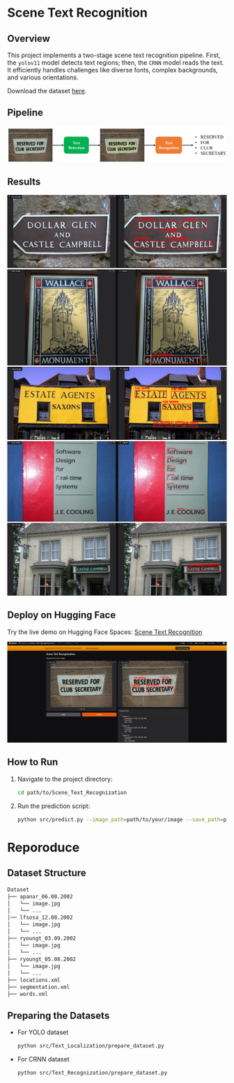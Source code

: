 # Scene Text Recognition

## Overview
This project implements a two-stage scene text recognition pipeline. First, the `yolov11` model detects text regions; then, the `CRNN` model reads the text. It efficiently handles challenges like diverse fonts, complex backgrounds, and various orientations.

Download the dataset [here](https://drive.google.com/file/d/1kUy2tuH-kKBlFCNA0a9sqD2TG4uyvBnV/view).

## Pipeline
![Pipeline](images/pipeline.png)

## Results
![Result 1](images/result1.png)
![Result 2](images/result2.png)
![Result 3](images/result3.png)
![Result 4](images/result4.png)
![Result 5](images/result5.png)

## Deploy on Hugging Face
Try the live demo on Hugging Face Spaces: [Scene Text Recognition](https://huggingface.co/spaces/TungDuong/Scene_Text_Recognization)

![Hugging Face Interface](images/hg.png)

## How to Run
1. Navigate to the project directory:
   ```bash
   cd path/to/Scene_Text_Recognization
2. Run the prediction script:
    ```bash
    python src/predict.py --image_path=path/to/your/image --save_path=path/to/saved/directory
# Reporoduce
## Dataset Structure

    Dataset
    ├── apanar_06.08.2002
    │   └── image.jpg
    │   └── ...
    │── lfsosa_12.08.2002
    │   └── image.jpg
    │   └── ...
    ├── ryoungt_03.09.2002
    │   └── image.jpg
    │   └── ...
    ├── ryoungt_05.08.2002
    │   └── image.jpg
    │   └── ...
    ├── locations.xml
    ├── segmentation.xml
    ├── words.xml

## Preparing the Datasets
- For YOLO dataset
    ```bash
    python src/Text_Localization/prepare_dataset.py
- For CRNN dataset
    ```bash
    python src/Text_Recognization/prepare_dataset.py
